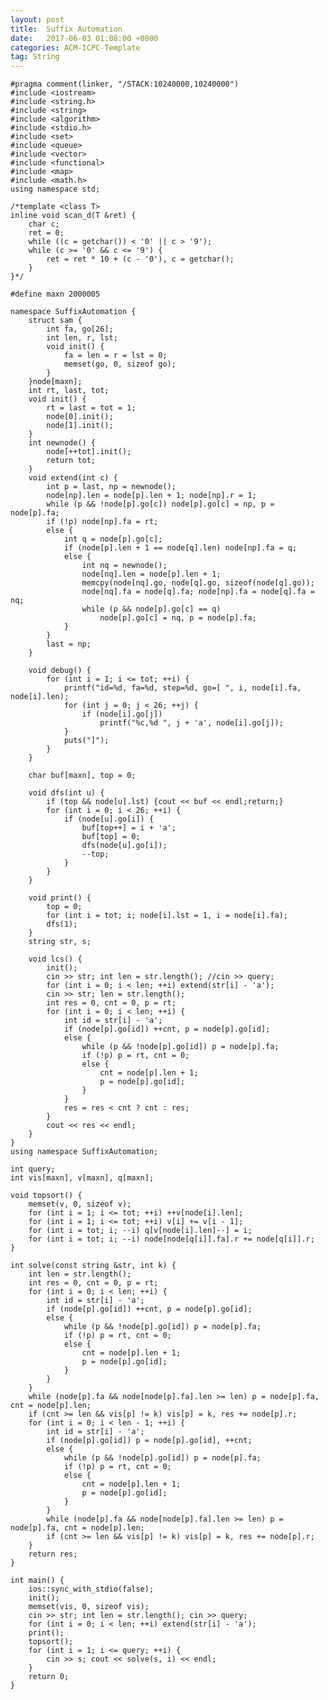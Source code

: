 ```yaml
---
layout: post
title:  Suffix Automation
date:   2017-06-03 01:08:00 +0800
categories: ACM-ICPC-Template
tag: String
---
```


	#pragma comment(linker, "/STACK:10240000,10240000") 
	#include <iostream>
	#include <string.h>
	#include <string>
	#include <algorithm>
	#include <stdio.h>
	#include <set>
	#include <queue>
	#include <vector>
	#include <functional>
	#include <map>
	#include <math.h>
	using namespace std;

	/*template <class T>
	inline void scan_d(T &ret) {
		char c;
		ret = 0;
		while ((c = getchar()) < '0' || c > '9');
		while (c >= '0' && c <= '9') {
			ret = ret * 10 + (c - '0'), c = getchar();
		}
	}*/

	#define maxn 2000005

	namespace SuffixAutomation {
		struct sam {
			int fa, go[26];
			int len, r, lst;
			void init() {
				fa = len = r = lst = 0;
				memset(go, 0, sizeof go);
			}
		}node[maxn];
		int rt, last, tot;
		void init() {
			rt = last = tot = 1;
			node[0].init();
			node[1].init();
		}
		int newnode() {
			node[++tot].init();
			return tot;
		}
		void extend(int c) {
			int p = last, np = newnode();
			node[np].len = node[p].len + 1; node[np].r = 1;
			while (p && !node[p].go[c]) node[p].go[c] = np, p = node[p].fa;
			if (!p) node[np].fa = rt;
			else {
				int q = node[p].go[c];
				if (node[p].len + 1 == node[q].len) node[np].fa = q;
				else {
					int nq = newnode();
					node[nq].len = node[p].len + 1;
					memcpy(node[nq].go, node[q].go, sizeof(node[q].go));
					node[nq].fa = node[q].fa; node[np].fa = node[q].fa = nq;
					while (p && node[p].go[c] == q)
						node[p].go[c] = nq, p = node[p].fa;
				}
			}
			last = np;
		}

		void debug() {
			for (int i = 1; i <= tot; ++i) {
				printf("id=%d, fa=%d, step=%d, go=[ ", i, node[i].fa, node[i].len);
				for (int j = 0; j < 26; ++j) {
					if (node[i].go[j])
						printf("%c,%d ", j + 'a', node[i].go[j]);
				}
				puts("]");
			}
		}

		char buf[maxn], top = 0;

		void dfs(int u) {						
			if (top && node[u].lst) {cout << buf << endl;return;}
			for (int i = 0; i < 26; ++i) {
				if (node[u].go[i]) {
					buf[top++] = i + 'a';
					buf[top] = 0;
					dfs(node[u].go[i]);
					--top;
				}
			}
		}

		void print() {
			top = 0;
			for (int i = tot; i; node[i].lst = 1, i = node[i].fa);
			dfs(1);
		}
		string str, s;

		void lcs() {
			init();
			cin >> str; int len = str.length(); //cin >> query;
			for (int i = 0; i < len; ++i) extend(str[i] - 'a');
			cin >> str; len = str.length();
			int res = 0, cnt = 0, p = rt;
			for (int i = 0; i < len; ++i) {
				int id = str[i] - 'a';
				if (node[p].go[id]) ++cnt, p = node[p].go[id];
				else {
					while (p && !node[p].go[id]) p = node[p].fa;
					if (!p) p = rt, cnt = 0;
					else {
						cnt = node[p].len + 1;
						p = node[p].go[id];
					}
				}
				res = res < cnt ? cnt : res;
			}
			cout << res << endl;
		}
	}
	using namespace SuffixAutomation;

	int query;
	int vis[maxn], v[maxn], q[maxn];

	void topsort() {
		memset(v, 0, sizeof v);
		for (int i = 1; i <= tot; ++i) ++v[node[i].len];
		for (int i = 1; i <= tot; ++i) v[i] += v[i - 1];
		for (int i = tot; i; --i) q[v[node[i].len]--] = i;
		for (int i = tot; i; --i) node[node[q[i]].fa].r += node[q[i]].r;
	}

	int solve(const string &str, int k) {
		int len = str.length();
		int res = 0, cnt = 0, p = rt;
		for (int i = 0; i < len; ++i) {
			int id = str[i] - 'a';
			if (node[p].go[id]) ++cnt, p = node[p].go[id];
			else {
				while (p && !node[p].go[id]) p = node[p].fa;
				if (!p) p = rt, cnt = 0;
				else {
					cnt = node[p].len + 1;
					p = node[p].go[id];
				}
			}
		}
		while (node[p].fa && node[node[p].fa].len >= len) p = node[p].fa, cnt = node[p].len;
		if (cnt >= len && vis[p] != k) vis[p] = k, res += node[p].r;
		for (int i = 0; i < len - 1; ++i) {
			int id = str[i] - 'a';
			if (node[p].go[id]) p = node[p].go[id], ++cnt;
			else {
				while (p && !node[p].go[id]) p = node[p].fa;
				if (!p) p = rt, cnt = 0;
				else {
					cnt = node[p].len + 1;
					p = node[p].go[id];
				}
			}
			while (node[p].fa && node[node[p].fa].len >= len) p = node[p].fa, cnt = node[p].len;
			if (cnt >= len && vis[p] != k) vis[p] = k, res += node[p].r;
		}
		return res;
	}

	int main() {
		ios::sync_with_stdio(false);
		init();
		memset(vis, 0, sizeof vis);
		cin >> str; int len = str.length(); cin >> query;
		for (int i = 0; i < len; ++i) extend(str[i] - 'a');
		print();
		topsort();
		for (int i = 1; i <= query; ++i) {
			cin >> s; cout << solve(s, i) << endl;
		}
		return 0;
	}
